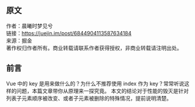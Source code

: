 ## 原文
作者：晨曦时梦见兮<br/>
链接：https://juejin.im/post/6844904113587634184<br/>
来源：掘金<br/>
著作权归作者所有。商业转载请联系作者获得授权，非商业转载请注明出处。<br/>

## 前言
Vue 中的 key 是用来做什么的？为什么不推荐使用 index 作为 key？常常听说这样的问题，本篇文章带你从原理来一探究竟。
本文的结论对于性能的毁灭是针对列表子元素顺序被改变、或者子元素被删除的特殊情况，提前说明清楚。
